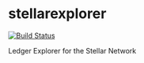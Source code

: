# stellarexplorer
[![Build Status](https://travis-ci.org/chatch/stellarexplorer.svg?branch=master)](https://travis-ci.org/chatch/stellarexplorer)

Ledger Explorer for the Stellar Network
